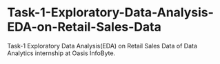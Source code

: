 # Task-1-Exploratory-Data-Analysis-EDA-on-Retail-Sales-Data
Task-1 Exploratory Data Analysis(EDA) on Retail Sales Data of Data Analytics internship at Oasis InfoByte.
